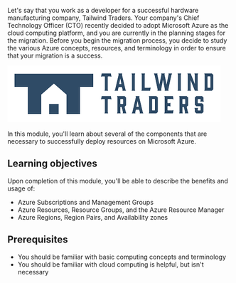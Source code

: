 Let's say that you work as a developer for a successful hardware manufacturing company, Tailwind Traders. Your company's Chief Technology Officer (CTO) recently decided to adopt Microsoft Azure as the cloud computing platform, and you are currently in the planning stages for the migration. Before you begin the migration process, you decide to study the various Azure concepts, resources, and terminology in order to ensure that your migration is a success.

![Tailwind Traders company logo.](../../shared/media/tailwind-traders-logo.png)

In this module, you'll learn about several of the components that are necessary to successfully deploy resources on Microsoft Azure.

## Learning objectives

Upon completion of this module, you'll be able to describe the benefits and usage of:

- Azure Subscriptions and Management Groups
- Azure Resources, Resource Groups, and the Azure Resource Manager
- Azure Regions, Region Pairs, and Availability zones

## Prerequisites

- You should be familiar with basic computing concepts and terminology
- You should be familiar with cloud computing is helpful, but isn't necessary
